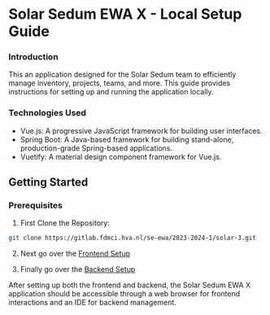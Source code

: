 # Solar Sedum EWA X - Local Setup Guide
### Introduction
This an application designed for the Solar Sedum team to efficiently manage inventory, projects, teams, and more. 
This guide provides instructions for setting up and running the application locally.

### Technologies Used
- Vue.js: A progressive JavaScript framework for building user interfaces.
- Spring Boot: A Java-based framework for building stand-alone, production-grade Spring-based applications.
- Vuetify: A material design component framework for Vue.js.

## Getting Started

### Prerequisites

1. First Clone the Repository:
```bash
git clone https://gitlab.fdmci.hva.nl/se-ewa/2023-2024-1/solar-3.git
```

2. Next go over the [Frontend Setup](/frontend/README.md)

3. Finally go over the [Backend Setup](/backend/README.md)

After setting up both the frontend and backend, the Solar Sedum EWA X application should be accessible 
through a web browser for frontend interactions and an IDE for backend management.